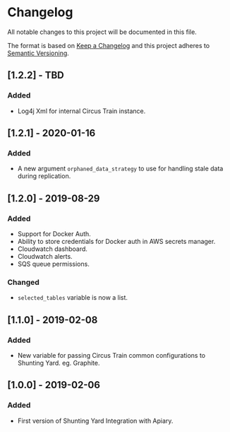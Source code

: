 # Changelog
All notable changes to this project will be documented in this file.

The format is based on [Keep a Changelog](http://keepachangelog.com/en/1.0.0/) and this project adheres to [Semantic Versioning](http://semver.org/spec/v2.0.0.html).

## [1.2.2] - TBD
### Added
- Log4j Xml for internal Circus Train instance.

## [1.2.1] - 2020-01-16
### Added
- A new argument `orphaned_data_strategy` to use for handling stale data during replication.

## [1.2.0] - 2019-08-29
### Added
- Support for Docker Auth.
- Ability to store credentials for Docker auth in AWS secrets manager.
- Cloudwatch dashboard.
- Cloudwatch alerts.
- SQS queue permissions.

### Changed
- `selected_tables` variable is now a list.

## [1.1.0] - 2019-02-08
### Added
- New variable for passing Circus Train common configurations to Shunting Yard. eg. Graphite.

## [1.0.0] - 2019-02-06
### Added
- First version of Shunting Yard Integration with Apiary.
